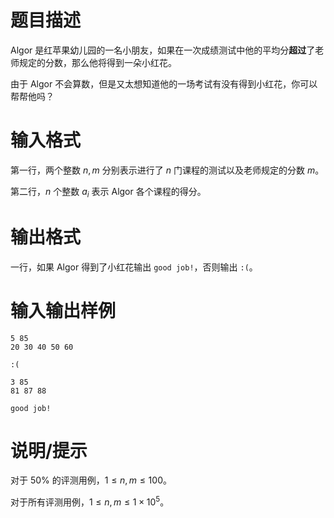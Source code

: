 # 题目描述

Algor 是红苹果幼儿园的一名小朋友，如果在一次成绩测试中他的平均分**超过**了老师规定的分数，那么他将得到一朵小红花。

由于 Algor 不会算数，但是又太想知道他的一场考试有没有得到小红花，你可以帮帮他吗？

# 输入格式

第一行，两个整数 $n,m$ 分别表示进行了 $n$ 门课程的测试以及老师规定的分数 $m$。

第二行，$n$ 个整数 $a_i$ 表示 Algor 各个课程的得分。

# 输出格式

一行，如果 Algor 得到了小红花输出 `good job!`，否则输出 `:(`。

# 输入输出样例

```input1
5 85
20 30 40 50 60
```

```output1
:(
```

```input2
3 85
81 87 88
```

```output2
good job!
```

# 说明/提示

对于 $50 \%$ 的评测用例，$1 \leq n, m \leq 100$。

对于所有评测用例，$1 \leq n, m \leq 1 \times {10}^5$。
